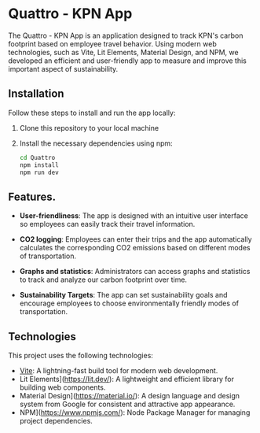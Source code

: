 # Quattro - KPN App

The Quattro -  KPN App is an application designed to track KPN's carbon footprint based on employee travel behavior. Using modern web technologies, such as Vite, Lit Elements, Material Design, and NPM, we developed an efficient and user-friendly app to measure and improve this important aspect of sustainability.

## Installation

Follow these steps to install and run the app locally:

1. Clone this repository to your local machine
2. Install the necessary dependencies using npm:

   ```bash
   cd Quattro
   npm install
   npm run dev
   ```

## Features.

- **User-friendliness**: The app is designed with an intuitive user interface so employees can easily track their travel information.

- **CO2 logging**: Employees can enter their trips and the app automatically calculates the corresponding CO2 emissions based on different modes of transportation.

- **Graphs and statistics**: Administrators can access graphs and statistics to track and analyze our carbon footprint over time.

- **Sustainability Targets**: The app can set sustainability goals and encourage employees to choose environmentally friendly modes of transportation.

## Technologies

This project uses the following technologies:

- [Vite](https://vitejs.dev/): A lightning-fast build tool for modern web development.
- Lit Elements](https://lit.dev/): A lightweight and efficient library for building web components.
- Material Design](https://material.io/): A design language and design system from Google for consistent and attractive app appearance.
- NPM](https://www.npmjs.com/): Node Package Manager for managing project dependencies.
